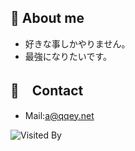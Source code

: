 ## 🍊 About me

- 好きな事しかやりません。
- 最強になりたいです。

  
 ## 📩　Contact
 
 - Mail:a@qqey.net

![Visited By](https://count.getloli.com/get/@hihumikan?theme=rule34)




